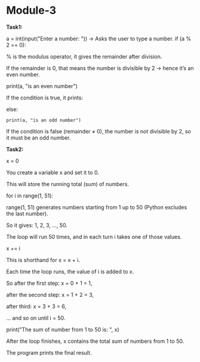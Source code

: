 # Module-3

**Task1:**

a = int(input("Enter a number: ")) → Asks the user to type a number.
if (a % 2 == 0):

% is the modulus operator, it gives the remainder after division.

If the remainder is 0, that means the number is divisible by 2 → hence it’s an even number.

print(a, "is an even number")

If the condition is true, it prints:

else:

    print(a, "is an odd number")

If the condition is false (remainder ≠ 0), the number is not divisible by 2, so it must be an odd number.


**Task2:**


x = 0

You create a variable x and set it to 0.

This will store the running total (sum) of numbers.

for i in range(1, 51):

range(1, 51) generates numbers starting from 1 up to 50 (Python excludes the last number).

So it gives: 1, 2, 3, ..., 50.

The loop will run 50 times, and in each turn i takes one of those values.

x += i

This is shorthand for x = x + i.

Each time the loop runs, the value of i is added to x.

So after the first step: x = 0 + 1 = 1,

after the second step: x = 1 + 2 = 3,

after third: x = 3 + 3 = 6,

… and so on until i = 50.

print("The sum of number from 1 to 50 is: ", x)

After the loop finishes, x contains the total sum of numbers from 1 to 50.

The program prints the final result.

